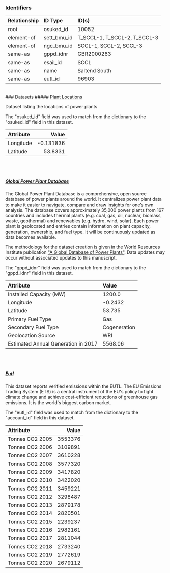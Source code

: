 ### Identifiers

| Relationship   | ID Type     | ID(s)                        |
|:---------------|:------------|:-----------------------------|
| root           | osuked_id   | 10052                        |
| element-of     | sett_bmu_id | T_SCCL-1, T_SCCL-2, T_SCCL-3 |
| element-of     | ngc_bmu_id  | SCCL-1, SCCL-2, SCCL-3       |
| same-as        | gppd_idnr   | GBR2000263                   |
| same-as        | esail_id    | SCCL                         |
| same-as        | name        | Saltend South                |
| same-as        | eutl_id     | 96903                        |

<br>
### Datasets
##### <a href="https://raw.githubusercontent.com/OSUKED/Dictionary-Datasets/main/datasets/plant-locations/datapackage.json">Plant Locations</a>

Dataset listing the locations of power plants

The "osuked_id" field was used to match from the dictionary to the "osuked_id" field in this dataset.

| Attribute   |     Value |
|:------------|----------:|
| Longitude   | -0.131836 |
| Latitude    | 53.8331   |

<br><br>
##### <a href="https://raw.githubusercontent.com/OSUKED/Dictionary-Datasets/main/datasets/global-power-plant-database/datapackage.json">Global Power Plant Database</a>

The Global Power Plant Database is a comprehensive, open source database of power plants around the world. It centralizes power plant data to make it easier to navigate, compare and draw insights for one’s own analysis. The database covers approximately 35,000 power plants from 167 countries and includes thermal plants (e.g. coal, gas, oil, nuclear, biomass, waste, geothermal) and renewables (e.g. hydro, wind, solar). Each power plant is geolocated and entries contain information on plant capacity, generation, ownership, and fuel type. It will be continuously updated as data becomes available. 

The methodology for the dataset creation is given in the World Resources Institute publication ["A Global Database of Power Plants"](https://www.wri.org/research/global-database-power-plants). Data updates may occur without associated updates to this manuscript.

The "gppd_idnr" field was used to match from the dictionary to the "gppd_idnr" field in this dataset.

| Attribute                           | Value        |
|:------------------------------------|:-------------|
| Installed Capacity (MW)             | 1200.0       |
| Longitude                           | -0.2432      |
| Latitude                            | 53.735       |
| Primary Fuel Type                   | Gas          |
| Secondary Fuel Type                 | Cogeneration |
| Geolocation Source                  | WRI          |
| Estimated Annual Generation in 2017 | 5568.06      |

<br><br>
##### <a href="https://raw.githubusercontent.com/OSUKED/Dictionary-Datasets/main/datasets/eutl/datapackage.json">Eutl</a>

This dataset reports verified emissions within the EUTL. The EU Emissions Trading System (ETS) is a central instrument of the EU's policy to fight climate change and achieve cost-efficient reductions of greenhouse gas emissions. It is the world's biggest carbon market.

The "eutl_id" field was used to match from the dictionary to the "account_id" field in this dataset.

| Attribute       |   Value |
|:----------------|--------:|
| Tonnes CO2 2005 | 3553376 |
| Tonnes CO2 2006 | 3109891 |
| Tonnes CO2 2007 | 3610228 |
| Tonnes CO2 2008 | 3577320 |
| Tonnes CO2 2009 | 3417820 |
| Tonnes CO2 2010 | 3422020 |
| Tonnes CO2 2011 | 3459221 |
| Tonnes CO2 2012 | 3298487 |
| Tonnes CO2 2013 | 2879178 |
| Tonnes CO2 2014 | 2820501 |
| Tonnes CO2 2015 | 2239237 |
| Tonnes CO2 2016 | 2982161 |
| Tonnes CO2 2017 | 2811044 |
| Tonnes CO2 2018 | 2733240 |
| Tonnes CO2 2019 | 2772619 |
| Tonnes CO2 2020 | 2679112 |
